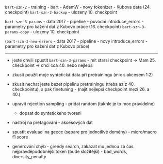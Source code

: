 `bart-szn-2` - training - bart - AdamW - novy tokenizer - Kubova data (24. checkpoint)
`bart-szn-2-backup` - ulozeny 10. checkpoint

`bart-szn-3-params` - data 2017 - pipeline - puvodni introduce_errors - parametry pro kažení dat z Kubovo práce (16. checkpoint)
`bart-szn-3-params-copy` - ulozeny 10. checkpoint

(`bart-szn-3-new-errors` - data 2017 - pipeline - novy introduce_errors - parametry pro kažení dat z Kubovo práce)

---

- jeste chvili spustit `bart-szn-3-params` - mit starsi checkpoint -> Mam 25. checkpoint -> chci cca 40. nebo nejlepsi


- zkusit použít moje syntetická data při pretrainingu (mix s akcesem 1:2)

- zkusit nechat jeste bezet pipelinu pretrainingu (treba az z 40. checkpointu), a pak finetuning - (najit nejlepsi checkpoint mezi 26. a 40.)

- upravit rejection sampling - pridat random (takhle je to moc pravidelne)
    - dopsat do syntetickeho tvoreni

- nastroj na pretagovani - akcesových dat

- spustit evaluaci na geccc (separe pro jednotlivé domény) - micro/macro f1 score

- generování chyb - greedy search, zakázat mu jednou za čas nejpravděpodobnější token (bude složitější) - bad_words, diversity_penalty 